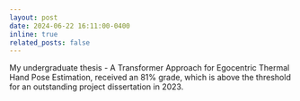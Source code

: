 ```yaml
---
layout: post
date: 2024-06-22 16:11:00-0400
inline: true
related_posts: false
---
```


My undergraduate thesis - A Transformer Approach for Egocentric Thermal Hand Pose Estimation, received an 81% grade, which is above the threshold for an outstanding project dissertation in 2023.